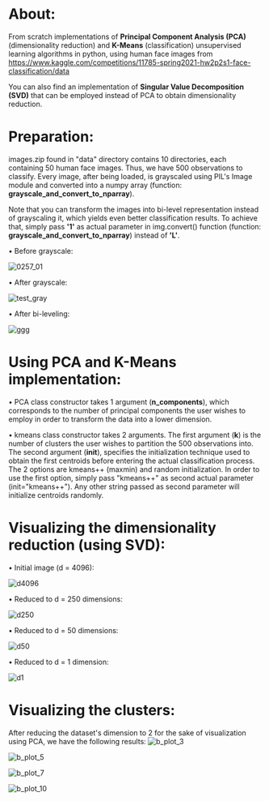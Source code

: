 # About:

From scratch implementations of **Principal Component Analysis (PCA)** (dimensionality reduction) and **K-Means** (classification) unsupervised learning algorithms in python, using human face images from https://www.kaggle.com/competitions/11785-spring2021-hw2p2s1-face-classification/data

You can also find an implementation of **Singular Value Decomposition (SVD)** that can be employed instead of PCA to obtain dimensionality reduction.

# Preparation:
images.zip found in "data" directory contains 10 directories, each containing 50 human face images. Thus, we have 500 observations to classify.
Every image, after being loaded, is grayscaled using PIL's Image module and converted into a numpy array (function: **grayscale_and_convert_to_nparray**).

Note that you can transform the images into bi-level representation instead of grayscaling it, which yields even better classification results.
To achieve that, simply pass **'1'** as actual parameter in img.convert() function (function: **grayscale_and_convert_to_nparray**) instead of **'L'**.

• Before grayscale:

![0257_01](https://user-images.githubusercontent.com/48795138/177875797-334eec48-1332-4ba3-80c8-8455011dbd71.jpg)

• After grayscale:

![test_gray](https://user-images.githubusercontent.com/48795138/177875850-606213f1-55c7-4eb8-b8bd-a38e788fbf89.jpg)

• After bi-leveling:

![ggg](https://user-images.githubusercontent.com/48795138/177879103-af7f4c5f-7e47-4e86-9ad7-719c34644a87.jpg)


# Using PCA and K-Means implementation:
• PCA class constructor takes 1 argument (**n_components**), which corresponds to the number of principal components the user wishes to employ in order to transform the data into a lower dimension.

• kmeans class constructor takes 2 arguments. The first argument (**k**) is the number of clusters the user wishes to partition the 500 observations into. The second argument (**init**), specifies the initialization technique used to obtain the first centroids before entering the actual classification process. The 2 options are kmeans++ (maxmin) and random initialization. In order to use the first option, simply pass "kmeans++" as second actual parameter (init="kmeans++"). Any other string passed as second parameter will initialize centroids randomly.

# Visualizing the dimensionality reduction (using SVD):

• Initial image (d = 4096):

![d4096](https://user-images.githubusercontent.com/48795138/178166196-34f709f2-a328-4cb9-9f38-4aa49cf60841.jpg)

• Reduced to d = 250 dimensions:

![d250](https://user-images.githubusercontent.com/48795138/178166212-41a0d626-8624-4391-b4ed-5f55a388993d.jpg)

• Reduced to d = 50 dimensions:

![d50](https://user-images.githubusercontent.com/48795138/178166222-12259d2a-9659-49a5-84e6-34af6c27708a.jpg)

• Reduced to d = 1 dimension:

![d1](https://user-images.githubusercontent.com/48795138/178166235-e67806f4-58a5-46cf-b93f-ae14728a4b09.jpg)


# Visualizing the clusters:
After reducing the dataset's dimension to 2 for the sake of visualization using PCA, we have the following results:
![b_plot_3](https://user-images.githubusercontent.com/48795138/177870030-aacdc6be-a508-469c-89e1-36f55dfd46f6.jpg)

![b_plot_5](https://user-images.githubusercontent.com/48795138/177870349-4405020b-a821-4a96-8e5d-b95a609b9637.jpg)

![b_plot_7](https://user-images.githubusercontent.com/48795138/177870853-b975c93e-36e1-43c1-8b46-3371ddbf9b32.jpg)

![b_plot_10](https://user-images.githubusercontent.com/48795138/177871123-3d483ca6-ff7e-439a-a58e-29680e9920af.jpg)


